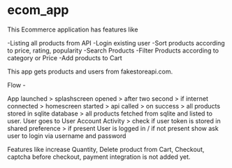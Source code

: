 # ecom_app
This Ecommerce application has features like 

-Listing all products from API
-Login existing user
-Sort products according to price, rating, popularity
-Search Products
-Filter Products according to category or Price
-Add products to Cart

This app gets products and users from fakestoreapi.com.

Flow -

App launched > splashscreen opened > after two second > if internet connected > homescreen started > api called > on success > all products stored in sqlite database > all products fetched from sqlite and listed to user.
User goes to User Account Activity > check if user token is stored in shared preference > if present User is logged in / if not present show ask user to login via username and password

Features like increase Quantity, Delete product from Cart, Checkout, captcha before checkout, payment integration is not added yet.
